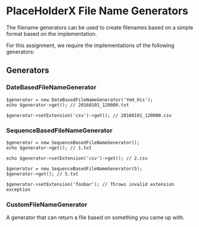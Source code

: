 # PlaceHolderX File Name Generators
The filename generators can be used to create filenames based on a 
simple format based on the implementation. 

For this assignment, we require the implementations of the following 
generators:

## Generators

###  DateBasedFileNameGenerator

```
$generator = new DateBasedFileNameGenerator('Ymd_His');
echo $generator->get(); // 20160101_120000.txt

$generator->setExtension('csv')->get(); // 20160101_120000.csv
```

### SequenceBasedFileNameGenerator

```
$generator = new SequenceBasedFileNameGenerator();
echo $generator->get(); // 1.txt

echo $generator->setExtension('csv')->get(); // 2.csv

$generator = new SequenceBasedFileNameGenerator(5);
$generator->get(); // 5.txt

$generator->setExtension('foobar'); // Throws invalid extension exception
```

### CustomFileNameGenerator

A generator that can return a file based on something you came up with.